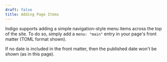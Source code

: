 ```yaml
---
draft: false
title: Adding Page Items
---
```


Indigo supports adding a simple navigation-style menu items across the top of the site. To do so, simply add a `menu: "main"` entry in your page's front matter (TOML format shown).

If no date is included in the front matter, then the published date won't be shown (as in this page).
